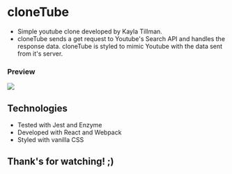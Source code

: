 # cloneTube
- Simple youtube clone developed by Kayla Tillman.
- cloneTube sends a get request to Youtube's Search API and handles the  response data. cloneTube is styled to mimic Youtube with the data sent from it's server.

### Preview
![](clonetube.gif)


## Technologies
- Tested with Jest and Enzyme
- Developed with React and Webpack
- Styled with vanilla CSS 

## Thank's for watching! ;)
